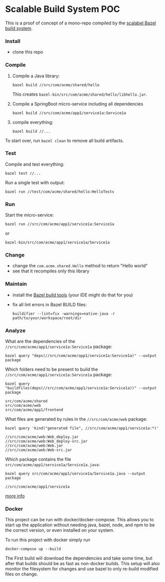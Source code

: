 # Scalable Build System POC

This is a proof of concept of a mono-repo compiled by the
[scalabel Bazel build system](https://bazel.build).

### Install

- clone this repo

### Compile

1. Compile a Java library:

   ```
   bazel build //src/com/acme/shared/hello
   ```

   This creates `bazel-bin/src/com/acme/shared/hello/libhello.jar`.

2. Compile a SpringBoot micro-service including all dependencies

   ```
   bazel build //src/com/acme/app1/service1a:Service1a
   ```

3. compile everything:

   ```
   bazel build //...
   ```

To start over, run `bazel clean` to remove all build artifacts.

### Test

Compile and test everything:

```
bazel test //...
```

Run a single test with output:

```
bazel run //test/com/acme/shared/hello:HelloTests
```

### Run

Start the micro-service:

```
bazel run //src/com/acme/app1/service1a:Service1a
```

or

```
bazel-bin/src/com/acme/app1/service1a/Service1a
```

### Change

- change the `com.acme.shared.Hello` method to return "Hello world"
- see that it recompiles only this library

### Maintain

- install the [Bazel build tools](https://github.com/bazelbuild/buildtools)
  (your IDE might do that for you)
- fix all lint errors in Bazel BUILD files:

      buildifier --lint=fix -warnings=native-java -r path/to/your/workspace/root/dir

### Analyze

What are the dependencies of the `//src/com/acme/app1/service1a:Service1a`
package:

```
bazel query "deps(//src/com/acme/app1/service1a:Service1a)" --output package
```

Which folders need to be present to build the
`//src/com/acme/app1/service1a:Service1a` package:

```
bazel query "buildfiles(deps(//src/com/acme/app1/service1a:Service1a))" --output package

src/com/acme/shared
src/com/acme/web
src/com/acme/app1/frontend
```

What files are generated by rules in the `//src/com/acme/web` package:

```
bazel query 'kind("generated file", //src/com/acme/app1/service1a:*)'

//src/com/acme/web:Web_deploy.jar
//src/com/acme/web:Web_deploy-src.jar
//src/com/acme/web:Web.jar
//src/com/acme/web:Web-src.jar
```

Which package contains the file `src/com/acme/app1/service1a/Service1a.java`:

```
bazel query src/com/acme/app1/service1a/Service1a.java --output package

//src/com/acme/app1/service1a
```

[more info](https://docs.bazel.build/versions/master/query-how-to.html)

### Docker

This project can be run with docker/docker-compose. This allows you to start up the application
without needing java, bazel, node, and npm to be the correct version, or even installed on your system.

To run this project with docker simply run
```
docker-compose up --build
```

The First build will download the dependencies and take some time, but after that builds should be as fast as non-docker builds.
This setup will also monitor the filesystem for changes and use bazel to only re-build modified files on change.
